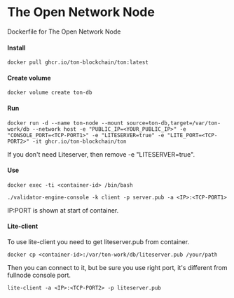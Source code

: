 # The Open Network Node
Dockerfile for The Open Network Node

#### Install
```docker pull ghcr.io/ton-blockchain/ton:latest```
#### Create volume
```docker volume create ton-db```
#### Run
```docker run -d --name ton-node --mount source=ton-db,target=/var/ton-work/db --network host -e "PUBLIC_IP=<YOUR_PUBLIC_IP>" -e "CONSOLE_PORT=<TCP-PORT1>" -e "LITESERVER=true" -e "LITE_PORT=<TCP-PORT2>" -it ghcr.io/ton-blockchain/ton```


If you don't need Liteserver, then remove -e "LITESERVER=true".

#### Use
```docker exec -ti <container-id> /bin/bash```

```./validator-engine-console -k client -p server.pub -a <IP>:<TCP-PORT1>```

IP:PORT is shown at start of container.

#### Lite-client
To use lite-client you need to get liteserver.pub from container.

```docker cp <container-id>:/var/ton-work/db/liteserver.pub /your/path```

Then you can connect to it, but be sure you use right port, it's different from fullnode console port.

```lite-client -a <IP>:<TCP-PORT2> -p liteserver.pub```
